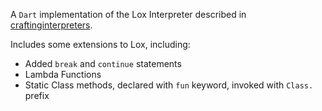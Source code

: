 A `Dart` implementation of the Lox Interpreter described in [craftinginterpreters](https://craftinginterpreters.com/).

Includes some extensions to Lox, including:
- Added `break` and `continue` statements
- Lambda Functions
- Static Class methods, declared with `fun` keyword, invoked with `Class.` prefix
